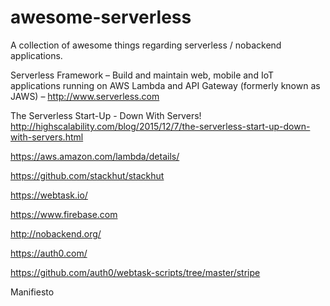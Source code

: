 # awesome-serverless
 A collection of awesome things regarding serverless / nobackend applications.

Serverless Framework – Build and maintain web, mobile and IoT applications running on AWS Lambda and API Gateway (formerly known as JAWS) – http://www.serverless.com


The Serverless Start-Up - Down With Servers!
http://highscalability.com/blog/2015/12/7/the-serverless-start-up-down-with-servers.html

https://aws.amazon.com/lambda/details/

https://github.com/stackhut/stackhut

https://webtask.io/

https://www.firebase.com

http://nobackend.org/

https://auth0.com/

https://github.com/auth0/webtask-scripts/tree/master/stripe

Manifiesto
